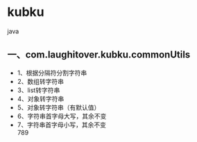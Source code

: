 # kubku
java
## 一、com.laughitover.kubku.commonUtils
- 1、根据分隔符分割字符串  
- 2、数组转字符串  
- 3、list转字符串  
- 4、对象转字符串  
- 5、对象转字符串（有默认值）  
- 6、字符串首字母大写，其余不变  
- 7、字符串首字母小写，其余不变  
789
